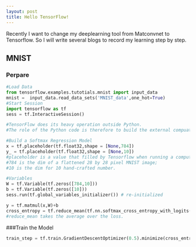 ```yaml
---
layout: post
title: Hello TensorFlow!
---
```

Recently I want to change my deeplearning tool from Matconvnet to Tensorflow. 
So I will write several blogs to record my learning step by step.

## MNIST

### Perpare
```python
#Load Data
from tensorflow.examples.tutotials.mnist import input_data
mnist =  input_data.read_data_sets('MNIST_data',one_hot=True)
#Start Session
import tensorflow as tf
sess = tf.InteractiveSession()

#TensorFlow does its heavy operation outside Python. 
#The role of the Python code is therefore to build the external compuation graph. 

#Build a Softmax Regression Model
x = tf.placeholder(tf.float32,shape = [None,784]) 
y_ = tf.placeholder(tf.float32,shape = [None,10]) 
#placeholder is a value that filled by Tensorflow when running a computation.
#784 is the dim of a flattened 28 by 28 pixel MNIST image; 
#10 is the dim for 10 hand-crafted number.

#Variables
W = tf.Variable(tf.zeros([784,10]))
b = tf.Variable(tf.zeros([10]))
sess.run(tf.global_variables_initializer()) # re-initialized

y = tf.matmul(x,W)+b
cross_entropy = tf.reduce_mean(tf.nn.softmax_cross_entropy_with_logits(y,y_))
#reduce_mean takes the average over the loss.
```
###Train the Model
```python
train_step = tf.train.GradientDescentOptimizer(0.5).minimize(cross_entropy)

```